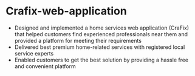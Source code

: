 # Crafix-web-application

- Designed and implemented a home services web application (CraFix) that helped customers find experienced professionals near them and provided a platform for meeting their requirements
- Delivered best premium home-related services with registered local service experts
- Enabled customers to get the best solution by providing a hassle free and convenient platform
